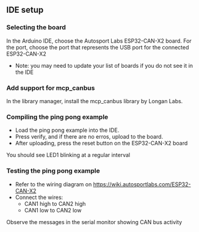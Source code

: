 ## IDE setup
### Selecting the board
In the Arduino IDE, choose the Autosport Labs ESP32-CAN-X2 board. For the port, choose the port that represents the USB port for the connected ESP32-CAN-X2

* Note: you may need to update your list of boards if you do not see it in the IDE

### Add support for mcp_canbus
In the library manager, install the mcp_canbus library by Longan Labs.

### Compiling the ping pong example
* Load the ping pong example into the IDE. 
* Press verify, and if there are no erros, upload to the board.
* After uploading, press the reset button on the ESP32-CAN-X2 board

You should see LED1 blinking at a regular interval

### Testing the ping pong example
* Refer to the wiring diagram on https://wiki.autosportlabs.com/ESP32-CAN-X2
* Connect the wires: 
  * CAN1 high to CAN2 high
  * CAN1 low to CAN2 low

Observe the messages in the serial monitor showing CAN bus activity

